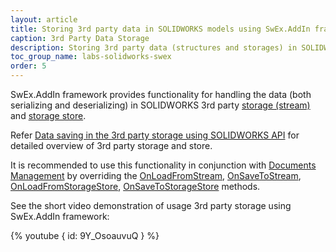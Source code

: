 ```yaml
---
layout: article
title: Storing 3rd party data in SOLIDWORKS models using SwEx.AddIn framework
caption: 3rd Party Data Storage
description: Storing 3rd party data (structures and storages) in SOLIDWORKS model stream using SwEx.AddIn framework
toc_group_name: labs-solidworks-swex
order: 5
---
```

SwEx.AddIn framework provides functionality for handling the data (both serializing and deserializing) in SOLIDWORKS 3rd party [storage (stream)](stream) and [storage store](storage).

Refer [Data saving in the 3rd party storage using SOLIDWORKS API](/solidworks-api/data-storage/third-party/) for detailed overview of 3rd party storage and store.

It is recommended to use this functionality in conjunction with [Documents Management](/labs/solidworks/swex/add-in/documents-management/) by overriding the [OnLoadFromStream](https://docs.codestack.net/swex/add-in/html/M_CodeStack_SwEx_AddIn_Core_DocumentHandler_OnLoadFromStream.htm), [OnSaveToStream](https://docs.codestack.net/swex/add-in/html/M_CodeStack_SwEx_AddIn_Core_DocumentHandler_OnSaveToStream.htm), [OnLoadFromStorageStore](https://docs.codestack.net/swex/add-in/html/M_CodeStack_SwEx_AddIn_Core_DocumentHandler_OnLoadFromStorageStore.htm), [OnSaveToStorageStore](https://docs.codestack.net/swex/add-in/html/M_CodeStack_SwEx_AddIn_Core_DocumentHandler_OnSaveToStorageStore.htm) methods.

See the short video demonstration of usage 3rd party storage using SwEx.AddIn framework:

{% youtube { id: 9Y_OsoauvuQ } %}